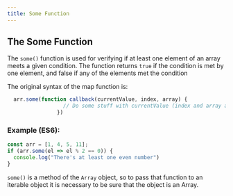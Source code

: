 ```yaml
---
title: Some Function
---
```


## The Some Function

The `some()` function is used for verifying if at least one element of an array meets a given condition. The function returns `true` if the condition is met by one element, and false if any of the elements met the condition

The original syntax of the map function is:
```javascript
  arr.some(function callback(currentValue, index, array) {
                  // Do some stuff with currentValue (index and array are optionals)
                })
```

### Example (ES6):

```javascript
const arr = [1, 4, 5, 11];
if (arr.some(el => el % 2 == 0)) {
  console.log("There's at least one even number")
}
```

`some()` is a method of the `Array` object, so to pass that function to an iterable object it is necessary to be sure that the object is an Array.